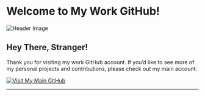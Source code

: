 # Welcome to My Work GitHub!

![Header Image](https://via.placeholder.com/800x200.png?text=Welcome+to+My+Work+GitHub)

## Hey There, Stranger!

Thank you for visiting my work GitHub account. If you’d like to see more of my personal projects and contributions, please check out my main account:

[![Visit My Main GitHub](https://img.shields.io/badge/GitHub-connect--abdulbasit-blue?style=for-the-badge&logo=github)](https://github.com/connect-abdulbasit)


---


